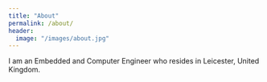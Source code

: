 ```yaml
---
title: "About"
permalink: /about/
header:
  image: "/images/about.jpg"
---
```


I am an Embedded and Computer Engineer who resides in Leicester, United Kingdom. 
